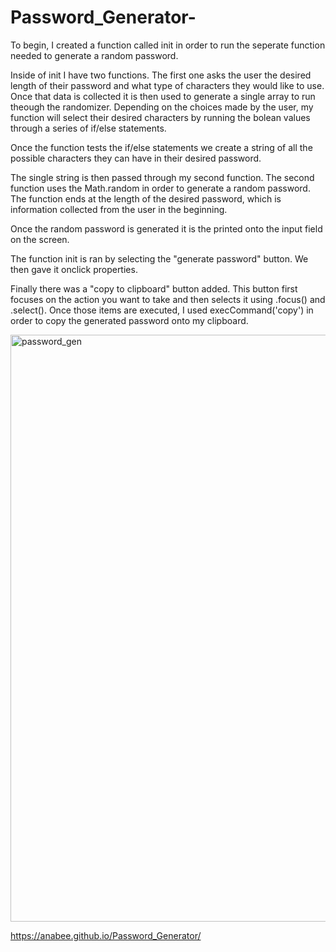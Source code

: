 # Password_Generator-

To begin, I created a function called init in order to run the seperate function needed to generate a random password. 

Inside of init I have two functions. The first one asks the user the desired length of their password and what type of characters they would like to use. Once that data is collected it is then used to generate a single array to run theough the randomizer. Depending on the choices made by the user, my function will select their desired characters by running the bolean values through a series of if/else statements. 

Once the function tests the if/else statements we create a string of all the possible characters they can have in their desired password. 

The single string is then passed through my second function. The second function uses the Math.random in order to generate a random password. The function ends at the length of the desired password, which is information collected from the user in the beginning. 

Once the random password is generated it is the printed onto the input field on the screen. 

The function init is ran by selecting the "generate password" button. We then gave it onclick properties. 

Finally there was a "copy to clipboard" button added. This button first focuses on the action you want to take and then selects it using .focus() and .select(). Once those items are executed, I used execCommand('copy') in order to copy the generated password onto my clipboard.

<img width="939" alt="password_gen" src="https://user-images.githubusercontent.com/42880531/76157575-5fc53080-60bf-11ea-858d-a6cd4a8000a0.png">

https://anabee.github.io/Password_Generator/